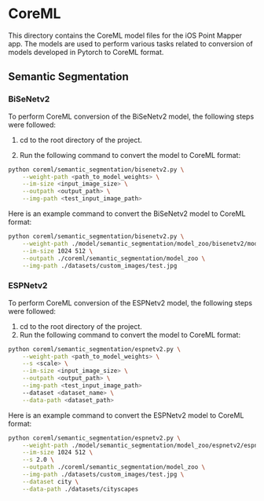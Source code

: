 # CoreML

This directory contains the CoreML model files for the iOS Point Mapper app. The models are used to perform various tasks related to conversion of models developed in Pytorch to CoreML format.

## Semantic Segmentation

### BiSeNetv2

To perform CoreML conversion of the BiSeNetv2 model, the following steps were followed:
1. cd to the root directory of the project.

2. Run the following command to convert the model to CoreML format:

```bash
python coreml/semantic_segmentation/bisenetv2.py \
    --weight-path <path_to_model_weights> \
    --im-size <input_image_size> \
    --outpath <output_path> \
    --img-path <test_input_image_path>
```

Here is an example command to convert the BiSeNetv2 model to CoreML format:
```bash
python coreml/semantic_segmentation/bisenetv2.py \
    --weight-path ./model/semantic_segmentation/model_zoo/bisenetv2/model_final_v2_city.pth \
    --im-size 1024 512 \
    --outpath ./coreml/semantic_segmentation/model_zoo \
    --img-path ./datasets/custom_images/test.jpg
```

### ESPNetv2

To perform CoreML conversion of the ESPNetv2 model, the following steps were followed:
1. cd to the root directory of the project.
2. Run the following command to convert the model to CoreML format:

```bash
python coreml/semantic_segmentation/espnetv2.py \
    --weight-path <path_to_model_weights> \
    --s <scale> \
    --im-size <input_image_size> \
    --outpath <output_path> \
    --img-path <test_input_image_path>
    --dataset <dataset_name> \
    --data-path <dataset_path>
```

Here is an example command to convert the ESPNetv2 model to CoreML format:
```bash
python coreml/semantic_segmentation/espnetv2.py \
    --weight-path ./model/semantic_segmentation/model_zoo/espnetv2/espnetv2_s_2.0_city_1024x512.pth \
    --im-size 1024 512 \
    --s 2.0 \
    --outpath ./coreml/semantic_segmentation/model_zoo \
    --img-path ./datasets/custom_images/test.jpg \
    --dataset city \
    --data-path ./datasets/cityscapes
```